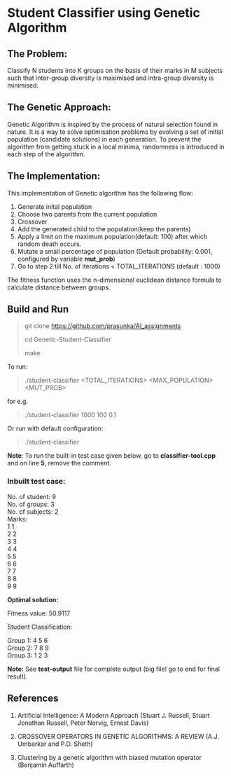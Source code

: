 # Student Classifier using Genetic Algorithm

## The Problem:

Classify N students into K groups on the basis of their marks in M subjects such that inter-group diversity is maximised and intra-group diversity is minimised.

## The Genetic Approach:

Genetic Algorithm is inspired by the process of natural selection found in nature. It is a way to solve optimisation problems by evolving a set of initial population (candidate solutions) in each generation. To prevent the algorithm from getting stuck in a local minima, randomness is introduced in each step of the algorithm.

## The Implementation:

This implementation of Genetic algorithm has the following flow:

1. Generate inital population
2. Choose two parents from the current population
3. Crossover
4. Add the generated child to the population(keep the parents)
5. Apply a limit on the maximum population(default: 100) after which random death occurs.
6. Mutate a small percentage of population (Default probability: 0.001, configured by variable **mut_prob**)
7. Go to step 2 till No. of iterations < TOTAL_ITERATIONS (default : 1000)

The fitness function uses the n-dimensional euclidean distance formula to calculate distance between groups.
## Build and Run


> git clone https://github.com/prasunka/AI_assignments
>
> cd Genetic-Student-Classifier
>
> make

To run:
> ./student-classifier <TOTAL_ITERATIONS> <MAX_POPULATION> <MUT_PROB>

for e.g.
> ./student-classifier 1000 100 0.1

Or run with default configuration:

> ./student-classifier

**Note**: To run the built-in test case given below, go to **classifier-tool.cpp** and on line **5**, remove the comment.

### Inbuilt test case:
No. of student: 9 <br/>
No. of groups: 3 <br/>
No. of subjects: 2 <br/>
Marks: <br/>
1 1 <br/>
2 2 <br/>
3 3 <br/>
4 4 <br/>
5 5 <br/>
6 6 <br/>
7 7 <br/>
8 8 <br/>
9 9 <br/>

**Optimal solution:**

Fitness value: 50.9117

Student Classification:

Group 1: 4 5 6 <br/>
Group 2: 7 8 9 <br/>
Group 3: 1 2 3 <br/>

**Note:** See **test-output** file for complete output (big file! go to end for final result).

## References

1. Artificial Intelligence: A Modern Approach (Stuart J. Russell, Stuart Jonathan Russell, Peter Norvig, Ernest Davis)

2. CROSSOVER OPERATORS IN GENETIC ALGORITHMS: A REVIEW (A.J. Umbarkar and P.D. Sheth)

3. Clustering by a genetic algorithm with biased mutation operator (Benjamin Auffarth)